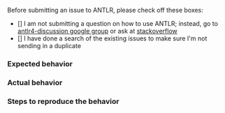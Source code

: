  Before submitting an issue to ANTLR, please check off these boxes:
 
* [] I am not submitting a question on how to use ANTLR; instead, go to [antlr4-discussion google group](https://groups.google.com/forum/#!forum/antlr-discussion) or ask at [stackoverflow](http://stackoverflow.com/questions/tagged/antlr4)
* [] I have done a search of the existing issues to make sure I'm not sending in a duplicate

### Expected behavior

### Actual behavior

### Steps to reproduce the behavior